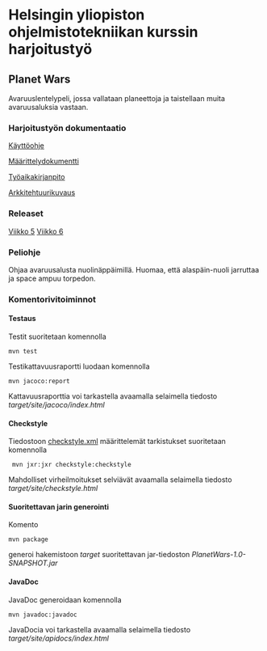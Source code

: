 # Helsingin yliopiston ohjelmistotekniikan kurssin harjoitustyö

## Planet Wars
Avaruuslentelypeli, jossa vallataan planeettoja ja taistellaan muita avaruusaluksia vastaan.

### Harjoitustyön dokumentaatio

[Käyttöohje](https://github.com/mluuJakovizkkai/ot-harjoitustyo/blob/master/dokumentaatio/kayttoohje.md)

[Määrittelydokumentti](https://github.com/Jakoviz/ot-harjoitustyo/blob/master/dokumentaatio/vaatimusmaarittely.md)

[Työaikakirjanpito](https://github.com/Jakoviz/ot-harjoitustyo/blob/master/dokumentaatio/tyoaikakirjanpito.md)

[Arkkitehtuurikuvaus](https://github.com/Jakoviz/ot-harjoitustyo/blob/master/dokumentaatio/arkkitehtuurikuvaus.md)

### Releaset
[Viikko 5](https://github.com/Jakoviz/ot-harjoitustyo/releases/tag/0.2)
[Viikko 6](https://github.com/Jakoviz/ot-harjoitustyo/releases/tag/0.8)

### Peliohje
Ohjaa avaruusalusta nuolinäppäimillä. Huomaa, että alaspäin-nuoli jarruttaa ja space ampuu torpedon.

### Komentorivitoiminnot

#### Testaus

Testit suoritetaan komennolla

```
mvn test
```

Testikattavuusraportti luodaan komennolla

```
mvn jacoco:report
```

Kattavuusraporttia voi tarkastella avaamalla selaimella tiedosto _target/site/jacoco/index.html_

#### Checkstyle

Tiedostoon [checkstyle.xml](https://github.com/Jakoviz/ot-harjoitustyo/blob/master/PlanetWars/checkstyle.xml) määrittelemät tarkistukset suoritetaan komennolla

```
 mvn jxr:jxr checkstyle:checkstyle
```

Mahdolliset virheilmoitukset selviävät avaamalla selaimella tiedosto _target/site/checkstyle.html_

#### Suoritettavan jarin generointi

Komento

```
mvn package
```

generoi hakemistoon _target_ suoritettavan jar-tiedoston _PlanetWars-1.0-SNAPSHOT.jar_

#### JavaDoc

JavaDoc generoidaan komennolla

```
mvn javadoc:javadoc
```

JavaDocia voi tarkastella avaamalla selaimella tiedosto _target/site/apidocs/index.html_
